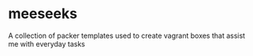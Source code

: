 # meeseeks

A collection of packer templates used to create vagrant boxes that assist me with everyday tasks
